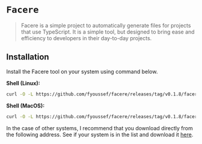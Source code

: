 # `Facere`

> Facere is a simple project to automatically generate files for projects that use TypeScript.
> It is a simple tool, but designed to bring ease and efficiency to developers in their day-to-day projects.

## Installation

Install the Facere tool on your system using command below.

<b>Shell (Linux):</b>

```sh
curl -O -L https://github.com/fyoussef/facere/releases/tag/v0.1.8/facere-x86_64-unknown-linux-gnu.tar.gz
```

<b>Shell (MacOS):</b>

```sh
curl -O -L https://github.com/fyoussef/facere/releases/tag/v0.1.8/facere-aarch64-apple-darwin.tar.gz
```

In the case of other systems, I recommend that you download directly from the following address.
See if your system is in the list and download it <a href="https://github.com/fyoussef/facere/releases/tag/v0.1.8">here</a>.
